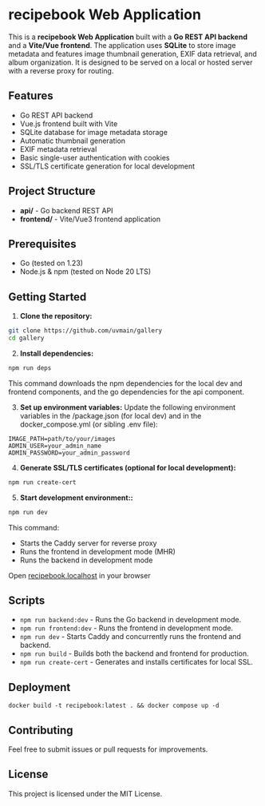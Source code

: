 # recipebook Web Application

This is a **recipebook Web Application** built with a **Go REST API backend** and a **Vite/Vue frontend**. The application uses **SQLite** to store image metadata and features image thumbnail generation, EXIF data retrieval, and album organization. It is designed to be served on a local or hosted server with a reverse proxy for routing.

## Features

- Go REST API backend
- Vue.js frontend built with Vite
- SQLite database for image metadata storage
- Automatic thumbnail generation
- EXIF metadata retrieval
- Basic single-user authentication with cookies
- SSL/TLS certificate generation for local development

## Project Structure

- **api/** - Go backend REST API
- **frontend/** - Vite/Vue3 frontend application

## Prerequisites

- Go (tested on 1.23)
- Node.js & npm (tested on Node 20 LTS)

## Getting Started

1. **Clone the repository:**

```bash
git clone https://github.com/uvmain/gallery
cd gallery
```

2. **Install dependencies:**
```bash
npm run deps
```
This command downloads the npm dependencies for the local dev and frontend components, and the go dependencies for the api component.

3. **Set up environment variables:**
Update the following environment variables in the /package.json (for local dev) and in the docker_compose.yml (or sibling .env file):
```plaintext
IMAGE_PATH=path/to/your/images
ADMIN_USER=your_admin_name
ADMIN_PASSWORD=your_admin_password
```

4. **Generate SSL/TLS certificates (optional for local development):**
```bash
npm run create-cert
```

5. **Start development environment::**
```bash
npm run dev
```
This command:
- Starts the Caddy server for reverse proxy
- Runs the frontend in development mode (MHR)
- Runs the backend in development mode

Open [recipebook.localhost](https://[recipebook.localhost) in your browser

## Scripts

- `npm run backend:dev` - Runs the Go backend in development mode.
- `npm run frontend:dev` - Runs the frontend in development mode.
- `npm run dev` - Starts Caddy and concurrently runs the frontend and backend.
- `npm run build` - Builds both the backend and frontend for production.
- `npm run create-cert` - Generates and installs certificates for local SSL.

## Deployment

```
docker build -t recipebook:latest . && docker compose up -d
```

## Contributing

Feel free to submit issues or pull requests for improvements.

## License

This project is licensed under the MIT License.